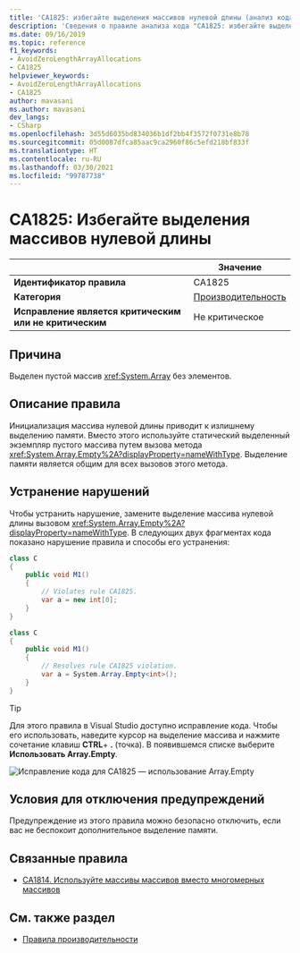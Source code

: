 ```yaml
---
title: 'CA1825: избегайте выделения массивов нулевой длины (анализ кода)'
description: 'Сведения о правиле анализа кода "CA1825: избегайте выделения массивов нулевой длины"'
ms.date: 09/16/2019
ms.topic: reference
f1_keywords:
- AvoidZeroLengthArrayAllocations
- CA1825
helpviewer_keywords:
- AvoidZeroLengthArrayAllocations
- CA1825
author: mavasani
ms.author: mavasani
dev_langs:
- CSharp
ms.openlocfilehash: 3d55d6035bd834036b1df2bb4f3572f0731e8b78
ms.sourcegitcommit: 05d0087dfca85aac9ca2960f86c5efd218bf833f
ms.translationtype: HT
ms.contentlocale: ru-RU
ms.lasthandoff: 03/30/2021
ms.locfileid: "99787738"
---
```

# <a name="ca1825-avoid-zero-length-array-allocations"></a>CA1825: Избегайте выделения массивов нулевой длины

| | Значение |
|-|-|
| **Идентификатор правила** |CA1825|
| **Категория** |[Производительность](performance-warnings.md)|
| **Исправление является критическим или не критическим** |Не критическое|

## <a name="cause"></a>Причина

Выделен пустой массив <xref:System.Array> без элементов.

## <a name="rule-description"></a>Описание правила

Инициализация массива нулевой длины приводит к излишнему выделению памяти. Вместо этого используйте статический выделенный экземпляр пустого массива путем вызова метода <xref:System.Array.Empty%2A?displayProperty=nameWithType>. Выделение памяти является общим для всех вызовов этого метода.

## <a name="how-to-fix-violations"></a>Устранение нарушений

Чтобы устранить нарушение, замените выделение массива нулевой длины вызовом <xref:System.Array.Empty%2A?displayProperty=nameWithType>. В следующих двух фрагментах кода показано нарушение правила и способы его устранения:

```csharp
class C
{
    public void M1()
    {
        // Violates rule CA1825.
        var a = new int[0];
    }
}
```

```csharp
class C
{
    public void M1()
    {
        // Resolves rule CA1825 violation.
        var a = System.Array.Empty<int>();
    }
}
```

> [!TIP]
> Для этого правила в Visual Studio доступно исправление кода. Чтобы его использовать, наведите курсор на выделение массива и нажмите сочетание клавиш **CTRL**+ **.** (точка). В появившемся списке выберите **Использовать Array.Empty**.
>
> ![Исправление кода для CA1825 — использование Array.Empty](media/ca1825-codefix.png)

## <a name="when-to-suppress-warnings"></a>Условия для отключения предупреждений

Предупреждение из этого правила можно безопасно отключить, если вас не беспокоит дополнительное выделение памяти.

## <a name="related-rules"></a>Связанные правила

- [CA1814. Используйте массивы массивов вместо многомерных массивов](ca1814.md)

## <a name="see-also"></a>См. также раздел

- [Правила производительности](performance-warnings.md)
